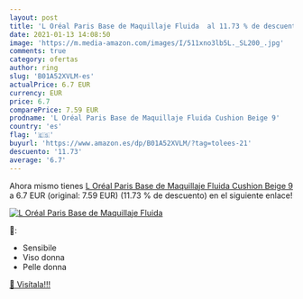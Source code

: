 ```yaml
---
layout: post
title: 'L Oréal Paris Base de Maquillaje Fluida  al 11.73 % de descuento'
date: 2021-01-13 14:08:50
image: 'https://m.media-amazon.com/images/I/511xno3lb5L._SL200_.jpg'
comments: true
category: ofertas
author: ring
slug: 'B01A52XVLM-es'
actualPrice: 6.7 EUR
currency: EUR
price: 6.7
comparePrice: 7.59 EUR
prodname: 'L Oréal Paris Base de Maquillaje Fluida Cushion Beige 9'
country: 'es'
flag: '🇪🇸'
buyurl: 'https://www.amazon.es/dp/B01A52XVLM/?tag=tolees-21'
descuento: '11.73'
average: '6.7'
---
```


Ahora mismo tienes [L Oréal Paris Base de Maquillaje Fluida Cushion Beige 9](https://www.amazon.es/dp/B01A52XVLM/?tag=tolees-21) a 6.7 EUR (original: 7.59 EUR) (11.73 %  de descuento) en el siguiente enlace!

[![L Oréal Paris Base de Maquillaje Fluida ](https://m.media-amazon.com/images/I/511xno3lb5L._SL200_.jpg)](https://www.amazon.es/dp/B01A52XVLM/?tag=tolees-21)

🔎:

- Sensibile
- Viso donna
- Pelle donna

[🛒 Visítala!!!](https://www.amazon.es/dp/B01A52XVLM/?tag=tolees-21)

